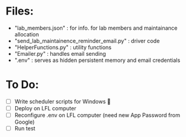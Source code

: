 # Files:

- "lab_members.json" : for info. for lab members and maintainance allocation
- "send_lab_maintainence_reminder_email.py" : driver code
- "HelperFunctions.py" : utility functions
- "Emailer.py" : handles email sending
- ".env" : serves as hidden persistent memory and email credentials

# To Do:

-[ ] Write scheduler scripts for Windows 🤮
-[ ] Deploy on LFL computer
-[ ] Reconfigure .env on LFL computer (need new App Password from Google)
-[ ] Run test
